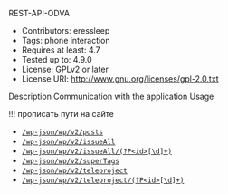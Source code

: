 REST-API-ODVA

* Contributors: eressleep
* Tags: phone interaction
* Requires at least: 4.7
* Tested up to: 4.9.0
* License: GPLv2 or later
* License URI: http://www.gnu.org/licenses/gpl-2.0.txt

Description
Сommunication with the application
Usage

!!! прописать пути на сайте
* [`/wp-json/wp/v2/posts`]()
* [`/wp-json/wp/v2/issueAll`]()
* [`/wp-json/wp/v2/issueAll/(?P<id>[\d]+)`]()
* [`/wp-json/wp/v2/superTags`]()
* [`/wp-json/wp/v2/teleproject`]()
* [`/wp-json/wp/v2/teleproject/(?P<id>[\d]+)`]()
